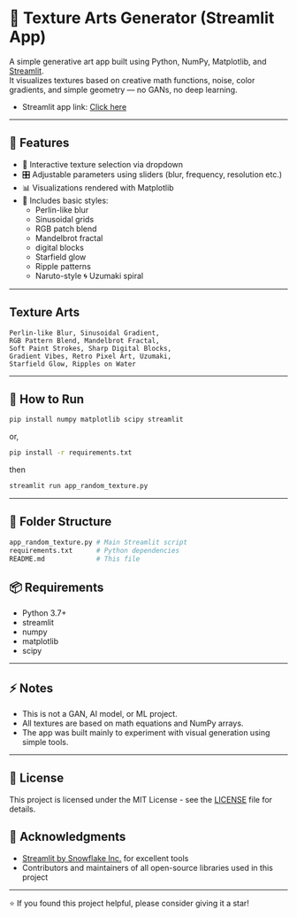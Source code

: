 # 🎨 Texture Arts Generator (Streamlit App)

A simple generative art app built using Python, NumPy, Matplotlib, and [Streamlit](https://streamlit.io/).  
It visualizes textures based on creative math functions, noise, color gradients, and simple geometry — no GANs, no deep learning.

* Streamlit app link: [Click here](https://texture-art-generator-mayukhchatterjee7029.streamlit.app/)

---
## 🚀 Features

- 🔄 Interactive texture selection via dropdown
- 🎛️ Adjustable parameters using sliders (blur, frequency, resolution etc.)
- 📊 Visualizations rendered with Matplotlib
- 🎨 Includes basic styles:
  - Perlin-like blur
  - Sinusoidal grids
  - RGB patch blend
  - Mandelbrot fractal
  - digital blocks
  - Starfield glow
  - Ripple patterns
  - Naruto-style 🌀 Uzumaki spiral 

---
## Texture Arts

    Perlin-like Blur, Sinusoidal Gradient, 
    RGB Pattern Blend, Mandelbrot Fractal, 
    Soft Paint Strokes, Sharp Digital Blocks,
    Gradient Vibes, Retro Pixel Art, Uzumaki, 
    Starfield Glow, Ripples on Water


---
## 🚀 How to Run

```bash
pip install numpy matplotlib scipy streamlit
```
or,
```bash
pip install -r requirements.txt
```
then
```bash
streamlit run app_random_texture.py
```


---
## 📁 Folder Structure
```bash
app_random_texture.py # Main Streamlit script
requirements.txt      # Python dependencies
README.md             # This file
```
## 📦 Requirements

* Python 3.7+
* streamlit
* numpy
* matplotlib
* scipy

---
## ⚡ Notes

- This is not a GAN, AI model, or ML project.
- All textures are based on math equations and NumPy arrays.
- The app was built mainly to experiment with visual generation using simple tools.

---
## 📄 License

This project is licensed under the MIT License - see the [LICENSE](LICENSE) file for details.

## 🙏 Acknowledgments
- [Streamlit by Snowflake Inc.](https://streamlit.io/) for excellent tools
- Contributors and maintainers of all open-source libraries used in this project

---

⭐ If you found this project helpful, please consider giving it a star!